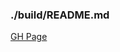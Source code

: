 ### ./build/README.md

[GH Page](https://f2-sistemas.github.io/Regional-Business-List-and-News-front-end/)
